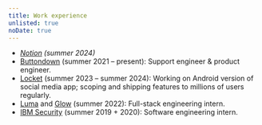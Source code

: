 ```yaml
---
title: Work experience
unlisted: true
noDate: true
---
```


- _[Notion](https://notion.so/product) (summer 2024)_
- [Buttondown](https://buttondown.email) (summer 2021 – present): Support engineer & product engineer.
- [Locket](https://locketcamera.com) (summer 2023 – summer 2024): Working on Android version of social media app; scoping and shipping features to millions of users regularly.
- [Luma](https://lu.ma) and [Glow](https://glow.app) (summer 2022): Full-stack engineering intern.
- [IBM Security](https://www.ibm.com/products/guardium-insights) (summer 2019 + 2020): Software engineering intern.
